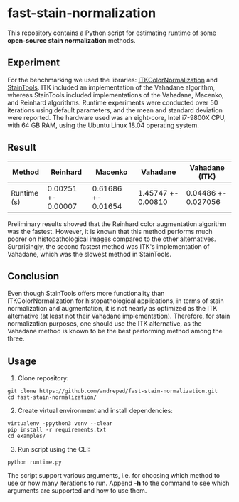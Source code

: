 # fast-stain-normalization

This repository contains a Python script for estimating runtime of some **open-source stain normalization** methods.

## Experiment

For the benchmarking we used the libraries: [ITKColorNormalization](https://github.com/InsightSoftwareConsortium/ITKColorNormalization) and [StainTools](https://github.com/Peter554/StainTools). ITK included an implementation of the Vahadane algorithm, whereas StainTools included implementations of the Vahadane, Macenko, and Reinhard algorithms. Runtime experiments were conducted over 50 iterations using default parameters, and the mean and standard deviation were reported. The hardware used was an eight-core, Intel i7-9800X CPU, with 64 GB RAM, using the Ubuntu Linux 18.04 operating system.

## Result

| Method  | Reinhard | Macenko | Vahadane | Vahadane (ITK) |
| ------------- | ------------- | ------------- | ------------- | ------------- |
| Runtime (s)  | 0.00251 +- 0.00007 | 0.61686 +- 0.01654 | 1.45747 +- 0.00810 | 0.04486 +- 0.027056 |

Preliminary results showed that the Reinhard color augmentation algorithm was the fastest. However, it is known that this method performs much poorer on histopathological images compared to the other alternatives. Surprisingly, the second fastest method was ITK's implementation of Vahadane, which was the slowest method in StainTools.

## Conclusion

Even though StainTools offers more functionality than ITKColorNormalization for histopathological applications, in terms of stain normalization and augmentation, it is not nearly as optimized as the ITK alternative (at least not their Vahadane implementation). Therefore, for stain normalization purposes, one should use the ITK alternative, as the Vahadane method is known to be the best performing method among the three.

## Usage

1. Clone repository:
```
git clone https://github.com/andreped/fast-stain-normalization.git
cd fast-stain-normalization/
```

2. Create virtual environment and install dependencies:
```
virtualenv -ppython3 venv --clear
pip install -r requirements.txt
cd examples/
```

3. Run script using the CLI:
```
python runtime.py
```

The script support various arguments, i.e. for choosing which method to use or how many iterations to run. Append **-h** to the command to see which arguments are supported and how to use them.

